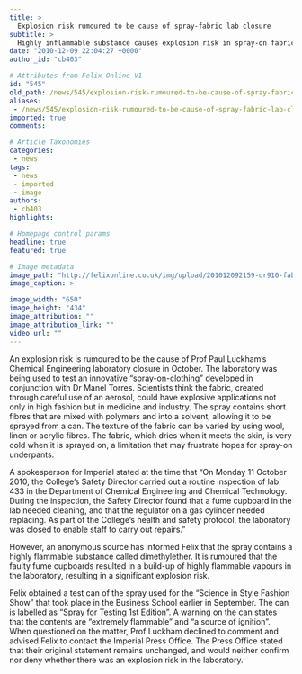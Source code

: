 ```yaml
---
title: >
  Explosion risk rumoured to be cause of spray-fabric lab closure
subtitle: >
  Highly inflammable substance causes explosion risk in spray-on fabric lab
date: "2010-12-09 22:04:27 +0000"
author_id: "cb403"

# Attributes from Felix Online V1
id: "545"
old_path: /news/545/explosion-risk-rumoured-to-be-cause-of-spray-fabric-lab-closure
aliases:
 - /news/545/explosion-risk-rumoured-to-be-cause-of-spray-fabric-lab-closure
imported: true
comments:

# Article Taxonomies
categories:
 - news
tags:
 - news
 - imported
 - image
authors:
 - cb403
highlights:

# Homepage control params
headline: true
featured: true

# Image metadata
image_path: "http://felixonline.co.uk/img/upload/201012092159-dr910-fabrican.jpg"
image_caption: >

image_width: "650"
image_height: "434"
image_attribution: ""
image_attribution_link: ""
video_url: ""
---
```


An explosion risk is rumoured to be the cause of Prof Paul Luckham’s Chemical Engineering laboratory closure in October. The laboratory was being used to test an innovative “[spray-on-clothing](http://www3.imperial.ac.uk/newsandeventspggrp/imperialcollege/newssummary/news_21-9-2010-13-23-53)” developed in conjunction with Dr Manel Torres. Scientists think the fabric, created through careful use of an aerosol, could have explosive applications not only in high fashion but in medicine and industry. The spray contains short fibres that are mixed with polymers and into a solvent, allowing it to be sprayed from a can. The texture of the fabric can be varied by using wool, linen or acrylic fibres. The fabric, which dries when it meets the skin, is very cold when it is sprayed on, a limitation that may frustrate hopes for spray-on underpants.

A spokesperson for Imperial stated at the time that “On Monday 11 October 2010, the College’s Safety Director carried out a routine inspection of lab 433 in the Department of Chemical Engineering and Chemical Technology. During the inspection, the Safety Director found that a fume cupboard in the lab needed cleaning, and that the regulator on a gas cylinder needed replacing. As part of the College’s health and safety protocol, the laboratory was closed to enable staff to carry out repairs.”

However, an anonymous source has informed Felix that the spray contains a highly flammable substance called dimethylether. It is rumoured that the faulty fume cupboards resulted in a build-up of highly flammable vapours in the laboratory, resulting in a significant explosion risk.

Felix obtained a test can of the spray used for the “Science in Style Fashion Show” that took place in the Business School earlier in September. The can is labelled as “Spray for Testing 1st Edition”. A warning on the can states that the contents are “extremely flammable” and “a source of ignition”. When questioned on the matter, Prof Luckham declined to comment and advised Felix to contact the Imperial Press Office. The Press Office stated that their original statement remains unchanged, and would neither confirm nor deny whether there was an explosion risk in the laboratory.

